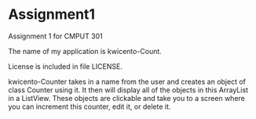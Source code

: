 Assignment1
===========

Assignment 1 for CMPUT 301

The name of my application is kwicento-Count.

License is included in file LICENSE.

kwicento-Counter takes in a name from the user and creates an object of class Counter using it. It then will display all of the objects in this 
ArrayList in a ListView. These objects are clickable and take you to a screen where you can increment this counter, edit it, or delete it.

